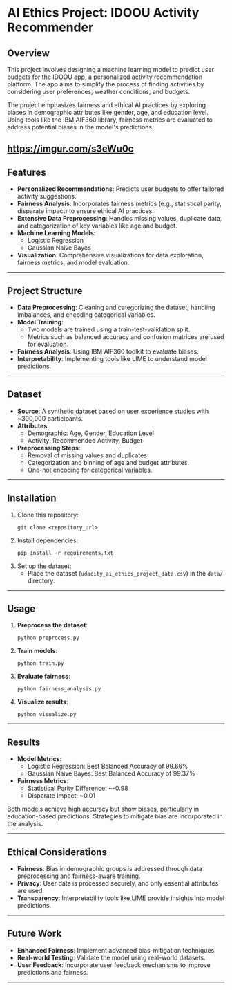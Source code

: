 

# AI Ethics Project: IDOOU Activity Recommender

## Overview

This project involves designing a machine learning model to predict user budgets for the IDOOU app, a personalized activity recommendation platform. The app aims to simplify the process of finding activities by considering user preferences, weather conditions, and budgets.

The project emphasizes fairness and ethical AI practices by exploring biases in demographic attributes like gender, age, and education level. Using tools like the IBM AIF360 library, fairness metrics are evaluated to address potential biases in the model's predictions.

https://imgur.com/s3eWu0c
---

## Features

- **Personalized Recommendations**: Predicts user budgets to offer tailored activity suggestions.
- **Fairness Analysis**: Incorporates fairness metrics (e.g., statistical parity, disparate impact) to ensure ethical AI practices.
- **Extensive Data Preprocessing**: Handles missing values, duplicate data, and categorization of key variables like age and budget.
- **Machine Learning Models**:
  - Logistic Regression
  - Gaussian Naive Bayes
- **Visualization**: Comprehensive visualizations for data exploration, fairness metrics, and model evaluation.

---

## Project Structure

- **Data Preprocessing**: Cleaning and categorizing the dataset, handling imbalances, and encoding categorical variables.
- **Model Training**:
  - Two models are trained using a train-test-validation split.
  - Metrics such as balanced accuracy and confusion matrices are used for evaluation.
- **Fairness Analysis**: Using IBM AIF360 toolkit to evaluate biases.
- **Interpretability**: Implementing tools like LIME to understand model predictions.

---

## Dataset

- **Source**: A synthetic dataset based on user experience studies with ~300,000 participants.
- **Attributes**:
  - Demographic: Age, Gender, Education Level
  - Activity: Recommended Activity, Budget
- **Preprocessing Steps**:
  - Removal of missing values and duplicates.
  - Categorization and binning of age and budget attributes.
  - One-hot encoding for categorical variables.

---

## Installation

1. Clone this repository:
   ```
   git clone <repository_url>
   ```
2. Install dependencies:
   ```
   pip install -r requirements.txt
   ```
3. Set up the dataset:
   - Place the dataset (`udacity_ai_ethics_project_data.csv`) in the `data/` directory.

---

## Usage

1. **Preprocess the dataset**:
   ```
   python preprocess.py
   ```
2. **Train models**:
   ```
   python train.py
   ```
3. **Evaluate fairness**:
   ```
   python fairness_analysis.py
   ```
4. **Visualize results**:
   ```
   python visualize.py
   ```

---

## Results

- **Model Metrics**:
  - Logistic Regression: Best Balanced Accuracy of 99.66%
  - Gaussian Naive Bayes: Best Balanced Accuracy of 99.37%
- **Fairness Metrics**:
  - Statistical Parity Difference: ~-0.98
  - Disparate Impact: ~0.01

Both models achieve high accuracy but show biases, particularly in education-based predictions. Strategies to mitigate bias are incorporated in the analysis.

---

## Ethical Considerations

- **Fairness**: Bias in demographic groups is addressed through data preprocessing and fairness-aware training.
- **Privacy**: User data is processed securely, and only essential attributes are used.
- **Transparency**: Interpretability tools like LIME provide insights into model predictions.

---

## Future Work

- **Enhanced Fairness**: Implement advanced bias-mitigation techniques.
- **Real-world Testing**: Validate the model using real-world datasets.
- **User Feedback**: Incorporate user feedback mechanisms to improve predictions and fairness.

---
